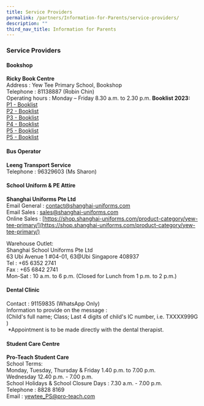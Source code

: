 ```yaml
---
title: Service Providers
permalink: /partners/Information-for-Parents/service-providers/
description: ""
third_nav_title: Information for Parents
---
```

### Service Providers

#### Bookshop
**Ricky Book Centre** <br>
Address : Yew Tee Primary School, Bookshop <br>
Telephone : 81138887 (Robin Chin) <br>
Operating hours : Monday – Friday 8.30 a.m. to 2.30 p.m. 
**Booklist 2023:**<br>
[P1 - Booklist](/files/P1%20-%20Booklist%202023.pdf)
<br>
[P2 - Booklist](/files/P2%20-%20Booklist%202023.pdf)
<br>
[P3 - Booklist](/files/P3%20-%20Booklist%202023.pdf)
<br>
[P4 - Booklist](/files/P4%20-%20Booklist%202023.pdf)
<br>
[P5 - Booklist](/files/P5%20-%20Booklist%202023.pdf)
<br>
[P5 - Booklist](/files/P5%20-%20Booklist%202023.pdf)

#### Bus Operator
**Leeng Transport Service** <br>
Telephone : 96329603 (Ms Sharon)

#### School Uniform & PE Attire
**Shanghai Uniforms Pte Ltd** <br>
Email General : contact@shanghai-uniforms.com <br>
Email Sales : sales@shanghai-uniforms.com <br>
Online Sales : [https://shop.shanghai-uniforms.com/product-category/yew-tee-primary/](https://shop.shanghai-uniforms.com/product-category/yew-tee-primary/)

Warehouse Outlet: <br>
Shanghai School Uniforms Pte Ltd <br>
63 Ubi Avenue 1 #04-01, 63@Ubi Singapore 408937 <br>
Tel : +65 6352 2741 <br>
Fax : +65 6842 2741 <br>
Mon-Sat : 10 a.m. to 6 p.m. (Closed for Lunch from 1 p.m. to 2 p.m.)

#### Dental Clinic
Contact : 91159835 (WhatsApp Only) <br>
Information to provide on the message :    
(Child's full name; Class; Last 4 digits of child's IC number, i.e. TXXXX999G )    
 \*Appointment is to be made directly with the dental therapist.
 
#### Student Care Centre
**Pro-Teach Student Care** <br>
School Terms: <br>
Monday, Tuesday, Thursday & Friday 1.40 p.m. to 7.00 p.m. <br>
Wednesday 12.40 p.m. - 7.00 p.m. <br>
School Holidays & School Closure Days : 7.30 a.m. - 7.00 p.m. <br>
Telephone : 8828 8169 <br>
Email : yewtee_PS@pro-teach.com